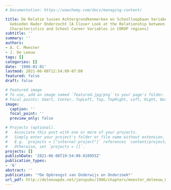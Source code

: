 ```yaml
---
# Documentation: https://wowchemy.com/docs/managing-content/

title: De Relatie tussen Achtergrondkenmerken en Schoolloopbaan Variabelen in COROP
  Gebieden Nader Onderzocht [A Closer Look at the Relationship between Background
  Characteristics and School Career Variables in COROP regions]
subtitle: ''
summary: ''
authors:
- A. C. Meester
- J. De Leeuw
tags: []
categories: []
date: '1986-01-01'
lastmod: 2021-06-06T12:54:09-07:00
featured: false
draft: false

# Featured image
# To use, add an image named `featured.jpg/png` to your page's folder.
# Focal points: Smart, Center, TopLeft, Top, TopRight, Left, Right, BottomLeft, Bottom, BottomRight.
image:
  caption: ''
  focal_point: ''
  preview_only: false

# Projects (optional).
#   Associate this post with one or more of your projects.
#   Simply enter your project's folder or file name without extension.
#   E.g. `projects = ["internal-project"]` references `content/project/deep-learning/index.md`.
#   Otherwise, set `projects = []`.
projects: []
publishDate: '2021-06-06T19:54:09.010955Z'
publication_types:
- '6'
abstract: ''
publication: '*De Opbrengst van Onderwijs en Onderzoek*'
url_pdf: http://deleeuwpdx.net/janspubs/1986/chapters/meester_deleeuw_C_86.pdf
---
```


